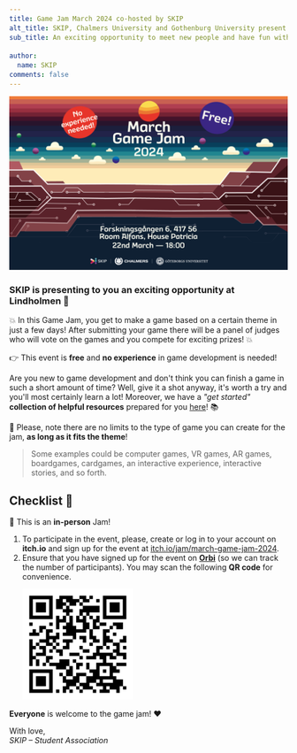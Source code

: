 ```yaml
---
title: Game Jam March 2024 co-hosted by SKIP
alt_title: SKIP, Chalmers University and Gothenburg University present to you the March Game Jam 2024 &#128126;
sub_title: An exciting opportunity to meet new people and have fun with games

author:
  name: SKIP
comments: false
---
```


<!-- Export from Orbi -->
![Game Jam Poster](/assets/posts/game-jam-poster.png)

### SKIP is presenting to you an exciting opportunity at Lindholmen &#128640;

&#128165; In this Game Jam, you get to make a game based on a certain theme in just a
few days! After submitting your game there will be a panel of judges who will
vote on the games and you compete for exciting prizes! &#128165;

&#128073; This event is **free** and **no experience** in game development is needed!

Are you new to game development and don't think you can finish a game in such a
short amount of time? Well, give it a shot anyway, it's worth a try and you'll
most certainly learn a lot!
Moreover, we have a *"get started"* **collection of helpful resources** prepared for
you [here](https://github.com/skipgu/GameJam-get-started)! &#128218;

&#128206; Please, note there are no limits to the type of game you can create
for the jam, **as long as it fits the theme**!
> Some examples could be computer games, VR games, AR games, boardgames,
cardgames, an interactive experience, interactive stories, and so forth.

## Checklist &#128204;

&#128205; This is an **in-person** Jam!

1. To participate in the event, please, create or log in to your account on
   **itch.io** and sign up for the event at 
   [itch.io/jam/march-game-jam-2024](https://itch.io/jam/march-game-jam-2024).
2. Ensure that you have signed up for the event on
   [**Orbi**](https://link.orbiapp.io/x1qy) (so we can track the number of
   participants). You may scan the following **QR code** for convenience.

<ol><img src="/assets/posts/orbi-game-jam-qr-code.png" width=200px /></ol>

**Everyone** is welcome to the game jam! &#10084;&#65039;

With love,<br>
*SKIP – Student Association*
